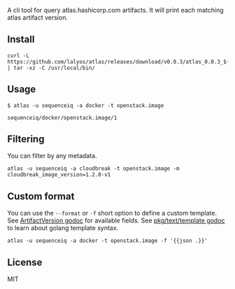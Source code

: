 A cli tool for query atlas.hashicorp.com artifacts. It will print each matching atlas artifact version.

## Install

```
curl -L https://github.com/lalyos/atlas/releases/download/v0.0.3/atlas_0.0.3_$(uname)_x86_64.tgz | tar -xz -C /usr/local/bin/
```

## Usage

```
$ atlas -u sequenceiq -a docker -t openstack.image

sequenceiq/docker/openstack.image/1
```
## Filtering

You can filter by any metadata.
```
atlas -u sequenceiq -a cloudbreak -t openstack.image -m cloudbreak_image_version=1.2.0-v1
```

## Custom format

You can use the `--format` or `-f` short option to define a custom template.
See [ArtifactVersion godoc](https://godoc.org/github.com/hashicorp/atlas-go/v1#ArtifactVersion) for available fields.
See [pkg/text/template godoc](https://golang.org/pkg/text/template/) to learn about golang template syntax.
```
atlas -u sequenceiq -a docker -t openstack.image -f '{{json .}}'
```

## License

MIT


